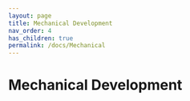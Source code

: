 ```yaml
---
layout: page
title: Mechanical Development
nav_order: 4
has_children: true
permalink: /docs/Mechanical
---
```


# Mechanical Development